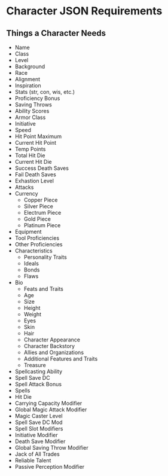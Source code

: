 # Character JSON Requirements

## Things a Character Needs

- Name
- Class
- Level
- Background
- Race
- Alignment
- Inspiration
- Stats (str, con, wis, etc.)
- Proficiency Bonus
- Saving Throws
- Ability Scores
- Armor Class
- Initiative
- Speed
- Hit Point Maximum
- Current Hit Point
- Temp Points
- Total Hit Die
- Current Hit Die
- Success Death Saves
- Fail Death Saves
- Exhastion Level
- Attacks
- Currency
  - Copper Piece
  - Silver Piece
  - Electrum Piece
  - Gold Piece
  - Platinum Piece
- Equipment
- Tool Proficiencies
- Other Proficiencies
- Characteristics
  - Personality Traits
  - Ideals
  - Bonds
  - Flaws
- Bio
  - Feats and Traits
  - Age
  - Size
  - Height
  - Weight
  - Eyes
  - Skin
  - Hair
  - Character Appearance
  - Character Backstory
  - Allies and Organizations
  - Additional Features and Traits
  - Treasure
- Spellcasting Ability
- Spell Save DC
- Spell Attack Bonus
- Spells
- Hit Die
- Carrying Capacity Modifier
- Global Magic Attack Modifier
- Magic Caster Level
- Spell Save DC Mod
- Spell Slot Modifiers
- Initiative Modifier
- Death Save Modifier
- Global Saving Throw Modifier
- Jack of All Trades
- Reliable Talent
- Passive Perception Modifier
